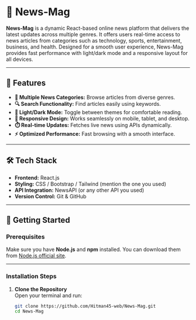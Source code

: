 # 📰 News-Mag

**News-Mag** is a dynamic React-based online news platform that delivers the latest updates across multiple genres. It offers users real-time access to news articles from categories such as technology, sports, entertainment, business, and health. Designed for a smooth user experience, News-Mag provides fast performance with light/dark mode and a responsive layout for all devices.

---

## 🌟 Features
- **📌 Multiple News Categories:** Browse articles from diverse genres.  
- **🔍 Search Functionality:** Find articles easily using keywords.  
- **🌙 Light/Dark Mode:** Toggle between themes for comfortable reading.  
- **📱 Responsive Design:** Works seamlessly on mobile, tablet, and desktop.  
- **⏱️ Real-time Updates:** Fetches live news using APIs dynamically.  
- **⚡ Optimized Performance:** Fast browsing with a smooth interface.

---

## 🛠️ Tech Stack
- **Frontend:** React.js  
- **Styling:** CSS / Bootstrap / Tailwind (mention the one you used)  
- **API Integration:** NewsAPI (or any other API you used)  
- **Version Control:** Git & GitHub

---

## 🚀 Getting Started

### Prerequisites  
Make sure you have **Node.js** and **npm** installed. You can download them from [Node.js official site](https://nodejs.org/).

---

### Installation Steps
1. **Clone the Repository**  
   Open your terminal and run:
   ```bash
   git clone https://github.com/Hitman45-web/News-Mag.git
   cd News-Mag
